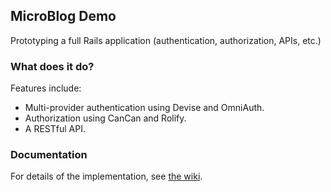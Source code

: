 ## MicroBlog Demo

Prototyping a full Rails application (authentication, authorization, APIs, etc.)

### What does it do?

Features include:

* Multi-provider authentication using Devise and OmniAuth.
* Authorization using CanCan and Rolify.
* A RESTful API.

### Documentation

For details of the implementation, see [the wiki](https://github.com/jbrunton/microblog-demo/wiki).
